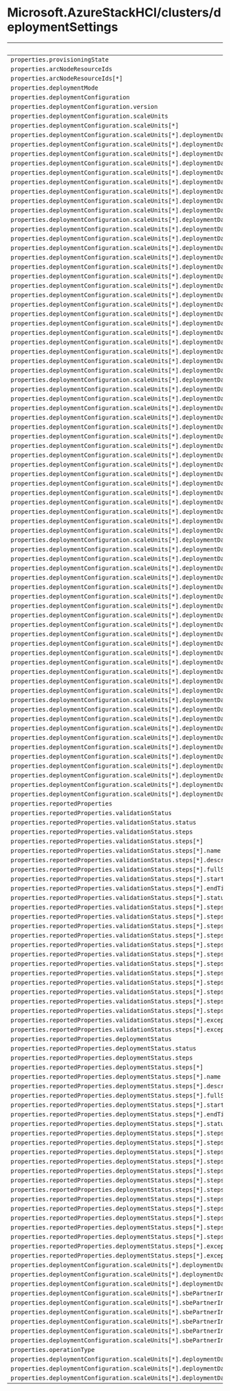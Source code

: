 # Microsoft.AzureStackHCI/clusters/deploymentSettings

| Default Path | Alias |
|---|---|
| `properties.provisioningState` | `Microsoft.AzureStackHCI/clusters/deploymentSettings/provisioningState` |
| `properties.arcNodeResourceIds` | `Microsoft.AzureStackHCI/clusters/deploymentSettings/arcNodeResourceIds` |
| `properties.arcNodeResourceIds[*]` | `Microsoft.AzureStackHCI/clusters/deploymentSettings/arcNodeResourceIds[*]` |
| `properties.deploymentMode` | `Microsoft.AzureStackHCI/clusters/deploymentSettings/deploymentMode` |
| `properties.deploymentConfiguration` | `Microsoft.AzureStackHCI/clusters/deploymentSettings/deploymentConfiguration` |
| `properties.deploymentConfiguration.version` | `Microsoft.AzureStackHCI/clusters/deploymentSettings/deploymentConfiguration.version` |
| `properties.deploymentConfiguration.scaleUnits` | `Microsoft.AzureStackHCI/clusters/deploymentSettings/deploymentConfiguration.scaleUnits` |
| `properties.deploymentConfiguration.scaleUnits[*]` | `Microsoft.AzureStackHCI/clusters/deploymentSettings/deploymentConfiguration.scaleUnits[*]` |
| `properties.deploymentConfiguration.scaleUnits[*].deploymentData` | `Microsoft.AzureStackHCI/clusters/deploymentSettings/deploymentConfiguration.scaleUnits[*].deploymentData` |
| `properties.deploymentConfiguration.scaleUnits[*].deploymentData.securitySettings` | `Microsoft.AzureStackHCI/clusters/deploymentSettings/deploymentConfiguration.scaleUnits[*].deploymentData.securitySettings` |
| `properties.deploymentConfiguration.scaleUnits[*].deploymentData.securitySettings.hvciProtection` | `Microsoft.AzureStackHCI/clusters/deploymentSettings/deploymentConfiguration.scaleUnits[*].deploymentData.securitySettings.hvciProtection` |
| `properties.deploymentConfiguration.scaleUnits[*].deploymentData.securitySettings.drtmProtection` | `Microsoft.AzureStackHCI/clusters/deploymentSettings/deploymentConfiguration.scaleUnits[*].deploymentData.securitySettings.drtmProtection` |
| `properties.deploymentConfiguration.scaleUnits[*].deploymentData.securitySettings.driftControlEnforced` | `Microsoft.AzureStackHCI/clusters/deploymentSettings/deploymentConfiguration.scaleUnits[*].deploymentData.securitySettings.driftControlEnforced` |
| `properties.deploymentConfiguration.scaleUnits[*].deploymentData.securitySettings.credentialGuardEnforced` | `Microsoft.AzureStackHCI/clusters/deploymentSettings/deploymentConfiguration.scaleUnits[*].deploymentData.securitySettings.credentialGuardEnforced` |
| `properties.deploymentConfiguration.scaleUnits[*].deploymentData.securitySettings.smbSigningEnforced` | `Microsoft.AzureStackHCI/clusters/deploymentSettings/deploymentConfiguration.scaleUnits[*].deploymentData.securitySettings.smbSigningEnforced` |
| `properties.deploymentConfiguration.scaleUnits[*].deploymentData.securitySettings.smbClusterEncryption` | `Microsoft.AzureStackHCI/clusters/deploymentSettings/deploymentConfiguration.scaleUnits[*].deploymentData.securitySettings.smbClusterEncryption` |
| `properties.deploymentConfiguration.scaleUnits[*].deploymentData.securitySettings.sideChannelMitigationEnforced` | `Microsoft.AzureStackHCI/clusters/deploymentSettings/deploymentConfiguration.scaleUnits[*].deploymentData.securitySettings.sideChannelMitigationEnforced` |
| `properties.deploymentConfiguration.scaleUnits[*].deploymentData.securitySettings.bitlockerBootVolume` | `Microsoft.AzureStackHCI/clusters/deploymentSettings/deploymentConfiguration.scaleUnits[*].deploymentData.securitySettings.bitlockerBootVolume` |
| `properties.deploymentConfiguration.scaleUnits[*].deploymentData.securitySettings.bitlockerDataVolumes` | `Microsoft.AzureStackHCI/clusters/deploymentSettings/deploymentConfiguration.scaleUnits[*].deploymentData.securitySettings.bitlockerDataVolumes` |
| `properties.deploymentConfiguration.scaleUnits[*].deploymentData.securitySettings.wdacEnforced` | `Microsoft.AzureStackHCI/clusters/deploymentSettings/deploymentConfiguration.scaleUnits[*].deploymentData.securitySettings.wdacEnforced` |
| `properties.deploymentConfiguration.scaleUnits[*].deploymentData.observability` | `Microsoft.AzureStackHCI/clusters/deploymentSettings/deploymentConfiguration.scaleUnits[*].deploymentData.observability` |
| `properties.deploymentConfiguration.scaleUnits[*].deploymentData.observability.streamingDataClient` | `Microsoft.AzureStackHCI/clusters/deploymentSettings/deploymentConfiguration.scaleUnits[*].deploymentData.observability.streamingDataClient` |
| `properties.deploymentConfiguration.scaleUnits[*].deploymentData.observability.euLocation` | `Microsoft.AzureStackHCI/clusters/deploymentSettings/deploymentConfiguration.scaleUnits[*].deploymentData.observability.euLocation` |
| `properties.deploymentConfiguration.scaleUnits[*].deploymentData.observability.episodicDataUpload` | `Microsoft.AzureStackHCI/clusters/deploymentSettings/deploymentConfiguration.scaleUnits[*].deploymentData.observability.episodicDataUpload` |
| `properties.deploymentConfiguration.scaleUnits[*].deploymentData.cluster` | `Microsoft.AzureStackHCI/clusters/deploymentSettings/deploymentConfiguration.scaleUnits[*].deploymentData.cluster` |
| `properties.deploymentConfiguration.scaleUnits[*].deploymentData.cluster.name` | `Microsoft.AzureStackHCI/clusters/deploymentSettings/deploymentConfiguration.scaleUnits[*].deploymentData.cluster.name` |
| `properties.deploymentConfiguration.scaleUnits[*].deploymentData.cluster.witnessType` | `Microsoft.AzureStackHCI/clusters/deploymentSettings/deploymentConfiguration.scaleUnits[*].deploymentData.cluster.witnessType` |
| `properties.deploymentConfiguration.scaleUnits[*].deploymentData.cluster.witnessPath` | `Microsoft.AzureStackHCI/clusters/deploymentSettings/deploymentConfiguration.scaleUnits[*].deploymentData.cluster.witnessPath` |
| `properties.deploymentConfiguration.scaleUnits[*].deploymentData.cluster.cloudAccountName` | `Microsoft.AzureStackHCI/clusters/deploymentSettings/deploymentConfiguration.scaleUnits[*].deploymentData.cluster.cloudAccountName` |
| `properties.deploymentConfiguration.scaleUnits[*].deploymentData.cluster.azureServiceEndpoint` | `Microsoft.AzureStackHCI/clusters/deploymentSettings/deploymentConfiguration.scaleUnits[*].deploymentData.cluster.azureServiceEndpoint` |
| `properties.deploymentConfiguration.scaleUnits[*].deploymentData.storage` | `Microsoft.AzureStackHCI/clusters/deploymentSettings/deploymentConfiguration.scaleUnits[*].deploymentData.storage` |
| `properties.deploymentConfiguration.scaleUnits[*].deploymentData.storage.configurationMode` | `Microsoft.AzureStackHCI/clusters/deploymentSettings/deploymentConfiguration.scaleUnits[*].deploymentData.storage.configurationMode` |
| `properties.deploymentConfiguration.scaleUnits[*].deploymentData.namingPrefix` | `Microsoft.AzureStackHCI/clusters/deploymentSettings/deploymentConfiguration.scaleUnits[*].deploymentData.namingPrefix` |
| `properties.deploymentConfiguration.scaleUnits[*].deploymentData.domainFqdn` | `Microsoft.AzureStackHCI/clusters/deploymentSettings/deploymentConfiguration.scaleUnits[*].deploymentData.domainFqdn` |
| `properties.deploymentConfiguration.scaleUnits[*].deploymentData.infrastructureNetwork` | `Microsoft.AzureStackHCI/clusters/deploymentSettings/deploymentConfiguration.scaleUnits[*].deploymentData.infrastructureNetwork` |
| `properties.deploymentConfiguration.scaleUnits[*].deploymentData.infrastructureNetwork[*]` | `Microsoft.AzureStackHCI/clusters/deploymentSettings/deploymentConfiguration.scaleUnits[*].deploymentData.infrastructureNetwork[*]` |
| `properties.deploymentConfiguration.scaleUnits[*].deploymentData.infrastructureNetwork[*].subnetMask` | `Microsoft.AzureStackHCI/clusters/deploymentSettings/deploymentConfiguration.scaleUnits[*].deploymentData.infrastructureNetwork[*].subnetMask` |
| `properties.deploymentConfiguration.scaleUnits[*].deploymentData.infrastructureNetwork[*].gateway` | `Microsoft.AzureStackHCI/clusters/deploymentSettings/deploymentConfiguration.scaleUnits[*].deploymentData.infrastructureNetwork[*].gateway` |
| `properties.deploymentConfiguration.scaleUnits[*].deploymentData.infrastructureNetwork[*].ipPools` | `Microsoft.AzureStackHCI/clusters/deploymentSettings/deploymentConfiguration.scaleUnits[*].deploymentData.infrastructureNetwork[*].ipPools` |
| `properties.deploymentConfiguration.scaleUnits[*].deploymentData.infrastructureNetwork[*].ipPools[*]` | `Microsoft.AzureStackHCI/clusters/deploymentSettings/deploymentConfiguration.scaleUnits[*].deploymentData.infrastructureNetwork[*].ipPools[*]` |
| `properties.deploymentConfiguration.scaleUnits[*].deploymentData.infrastructureNetwork[*].ipPools[*].startingAddress` | `Microsoft.AzureStackHCI/clusters/deploymentSettings/deploymentConfiguration.scaleUnits[*].deploymentData.infrastructureNetwork[*].ipPools[*].startingAddress` |
| `properties.deploymentConfiguration.scaleUnits[*].deploymentData.infrastructureNetwork[*].ipPools[*].endingAddress` | `Microsoft.AzureStackHCI/clusters/deploymentSettings/deploymentConfiguration.scaleUnits[*].deploymentData.infrastructureNetwork[*].ipPools[*].endingAddress` |
| `properties.deploymentConfiguration.scaleUnits[*].deploymentData.infrastructureNetwork[*].dnsServers` | `Microsoft.AzureStackHCI/clusters/deploymentSettings/deploymentConfiguration.scaleUnits[*].deploymentData.infrastructureNetwork[*].dnsServers` |
| `properties.deploymentConfiguration.scaleUnits[*].deploymentData.infrastructureNetwork[*].dnsServers[*]` | `Microsoft.AzureStackHCI/clusters/deploymentSettings/deploymentConfiguration.scaleUnits[*].deploymentData.infrastructureNetwork[*].dnsServers[*]` |
| `properties.deploymentConfiguration.scaleUnits[*].deploymentData.infrastructureNetwork[*].useDhcp` | `Microsoft.AzureStackHCI/clusters/deploymentSettings/deploymentConfiguration.scaleUnits[*].deploymentData.infrastructureNetwork[*].useDhcp` |
| `properties.deploymentConfiguration.scaleUnits[*].deploymentData.physicalNodes` | `Microsoft.AzureStackHCI/clusters/deploymentSettings/deploymentConfiguration.scaleUnits[*].deploymentData.physicalNodes` |
| `properties.deploymentConfiguration.scaleUnits[*].deploymentData.physicalNodes[*]` | `Microsoft.AzureStackHCI/clusters/deploymentSettings/deploymentConfiguration.scaleUnits[*].deploymentData.physicalNodes[*]` |
| `properties.deploymentConfiguration.scaleUnits[*].deploymentData.physicalNodes[*].name` | `Microsoft.AzureStackHCI/clusters/deploymentSettings/deploymentConfiguration.scaleUnits[*].deploymentData.physicalNodes[*].name` |
| `properties.deploymentConfiguration.scaleUnits[*].deploymentData.physicalNodes[*].ipv4Address` | `Microsoft.AzureStackHCI/clusters/deploymentSettings/deploymentConfiguration.scaleUnits[*].deploymentData.physicalNodes[*].ipv4Address` |
| `properties.deploymentConfiguration.scaleUnits[*].deploymentData.hostNetwork` | `Microsoft.AzureStackHCI/clusters/deploymentSettings/deploymentConfiguration.scaleUnits[*].deploymentData.hostNetwork` |
| `properties.deploymentConfiguration.scaleUnits[*].deploymentData.hostNetwork.intents` | `Microsoft.AzureStackHCI/clusters/deploymentSettings/deploymentConfiguration.scaleUnits[*].deploymentData.hostNetwork.intents` |
| `properties.deploymentConfiguration.scaleUnits[*].deploymentData.hostNetwork.intents[*]` | `Microsoft.AzureStackHCI/clusters/deploymentSettings/deploymentConfiguration.scaleUnits[*].deploymentData.hostNetwork.intents[*]` |
| `properties.deploymentConfiguration.scaleUnits[*].deploymentData.hostNetwork.intents[*].name` | `Microsoft.AzureStackHCI/clusters/deploymentSettings/deploymentConfiguration.scaleUnits[*].deploymentData.hostNetwork.intents[*].name` |
| `properties.deploymentConfiguration.scaleUnits[*].deploymentData.hostNetwork.intents[*].trafficType` | `Microsoft.AzureStackHCI/clusters/deploymentSettings/deploymentConfiguration.scaleUnits[*].deploymentData.hostNetwork.intents[*].trafficType` |
| `properties.deploymentConfiguration.scaleUnits[*].deploymentData.hostNetwork.intents[*].trafficType[*]` | `Microsoft.AzureStackHCI/clusters/deploymentSettings/deploymentConfiguration.scaleUnits[*].deploymentData.hostNetwork.intents[*].trafficType[*]` |
| `properties.deploymentConfiguration.scaleUnits[*].deploymentData.hostNetwork.intents[*].adapter` | `Microsoft.AzureStackHCI/clusters/deploymentSettings/deploymentConfiguration.scaleUnits[*].deploymentData.hostNetwork.intents[*].adapter` |
| `properties.deploymentConfiguration.scaleUnits[*].deploymentData.hostNetwork.intents[*].adapter[*]` | `Microsoft.AzureStackHCI/clusters/deploymentSettings/deploymentConfiguration.scaleUnits[*].deploymentData.hostNetwork.intents[*].adapter[*]` |
| `properties.deploymentConfiguration.scaleUnits[*].deploymentData.hostNetwork.intents[*].overrideVirtualSwitchConfiguration` | `Microsoft.AzureStackHCI/clusters/deploymentSettings/deploymentConfiguration.scaleUnits[*].deploymentData.hostNetwork.intents[*].overrideVirtualSwitchConfiguration` |
| `properties.deploymentConfiguration.scaleUnits[*].deploymentData.hostNetwork.intents[*].virtualSwitchConfigurationOverrides` | `Microsoft.AzureStackHCI/clusters/deploymentSettings/deploymentConfiguration.scaleUnits[*].deploymentData.hostNetwork.intents[*].virtualSwitchConfigurationOverrides` |
| `properties.deploymentConfiguration.scaleUnits[*].deploymentData.hostNetwork.intents[*].virtualSwitchConfigurationOverrides.enableIov` | `Microsoft.AzureStackHCI/clusters/deploymentSettings/deploymentConfiguration.scaleUnits[*].deploymentData.hostNetwork.intents[*].virtualSwitchConfigurationOverrides.enableIov` |
| `properties.deploymentConfiguration.scaleUnits[*].deploymentData.hostNetwork.intents[*].virtualSwitchConfigurationOverrides.loadBalancingAlgorithm` | `Microsoft.AzureStackHCI/clusters/deploymentSettings/deploymentConfiguration.scaleUnits[*].deploymentData.hostNetwork.intents[*].virtualSwitchConfigurationOverrides.loadBalancingAlgorithm` |
| `properties.deploymentConfiguration.scaleUnits[*].deploymentData.hostNetwork.intents[*].overrideQosPolicy` | `Microsoft.AzureStackHCI/clusters/deploymentSettings/deploymentConfiguration.scaleUnits[*].deploymentData.hostNetwork.intents[*].overrideQosPolicy` |
| `properties.deploymentConfiguration.scaleUnits[*].deploymentData.hostNetwork.intents[*].qosPolicyOverrides` | `Microsoft.AzureStackHCI/clusters/deploymentSettings/deploymentConfiguration.scaleUnits[*].deploymentData.hostNetwork.intents[*].qosPolicyOverrides` |
| `properties.deploymentConfiguration.scaleUnits[*].deploymentData.hostNetwork.intents[*].overrideAdapterProperty` | `Microsoft.AzureStackHCI/clusters/deploymentSettings/deploymentConfiguration.scaleUnits[*].deploymentData.hostNetwork.intents[*].overrideAdapterProperty` |
| `properties.deploymentConfiguration.scaleUnits[*].deploymentData.hostNetwork.intents[*].adapterPropertyOverrides` | `Microsoft.AzureStackHCI/clusters/deploymentSettings/deploymentConfiguration.scaleUnits[*].deploymentData.hostNetwork.intents[*].adapterPropertyOverrides` |
| `properties.deploymentConfiguration.scaleUnits[*].deploymentData.hostNetwork.intents[*].adapterPropertyOverrides.jumboPacket` | `Microsoft.AzureStackHCI/clusters/deploymentSettings/deploymentConfiguration.scaleUnits[*].deploymentData.hostNetwork.intents[*].adapterPropertyOverrides.jumboPacket` |
| `properties.deploymentConfiguration.scaleUnits[*].deploymentData.hostNetwork.intents[*].adapterPropertyOverrides.networkDirect` | `Microsoft.AzureStackHCI/clusters/deploymentSettings/deploymentConfiguration.scaleUnits[*].deploymentData.hostNetwork.intents[*].adapterPropertyOverrides.networkDirect` |
| `properties.deploymentConfiguration.scaleUnits[*].deploymentData.hostNetwork.intents[*].adapterPropertyOverrides.networkDirectTechnology` | `Microsoft.AzureStackHCI/clusters/deploymentSettings/deploymentConfiguration.scaleUnits[*].deploymentData.hostNetwork.intents[*].adapterPropertyOverrides.networkDirectTechnology` |
| `properties.deploymentConfiguration.scaleUnits[*].deploymentData.hostNetwork.storageNetworks` | `Microsoft.AzureStackHCI/clusters/deploymentSettings/deploymentConfiguration.scaleUnits[*].deploymentData.hostNetwork.storageNetworks` |
| `properties.deploymentConfiguration.scaleUnits[*].deploymentData.hostNetwork.storageNetworks[*]` | `Microsoft.AzureStackHCI/clusters/deploymentSettings/deploymentConfiguration.scaleUnits[*].deploymentData.hostNetwork.storageNetworks[*]` |
| `properties.deploymentConfiguration.scaleUnits[*].deploymentData.hostNetwork.storageNetworks[*].name` | `Microsoft.AzureStackHCI/clusters/deploymentSettings/deploymentConfiguration.scaleUnits[*].deploymentData.hostNetwork.storageNetworks[*].name` |
| `properties.deploymentConfiguration.scaleUnits[*].deploymentData.hostNetwork.storageNetworks[*].networkAdapterName` | `Microsoft.AzureStackHCI/clusters/deploymentSettings/deploymentConfiguration.scaleUnits[*].deploymentData.hostNetwork.storageNetworks[*].networkAdapterName` |
| `properties.deploymentConfiguration.scaleUnits[*].deploymentData.hostNetwork.storageNetworks[*].vlanId` | `Microsoft.AzureStackHCI/clusters/deploymentSettings/deploymentConfiguration.scaleUnits[*].deploymentData.hostNetwork.storageNetworks[*].vlanId` |
| `properties.deploymentConfiguration.scaleUnits[*].deploymentData.hostNetwork.storageConnectivitySwitchless` | `Microsoft.AzureStackHCI/clusters/deploymentSettings/deploymentConfiguration.scaleUnits[*].deploymentData.hostNetwork.storageConnectivitySwitchless` |
| `properties.deploymentConfiguration.scaleUnits[*].deploymentData.hostNetwork.enableStorageAutoIp` | `Microsoft.AzureStackHCI/clusters/deploymentSettings/deploymentConfiguration.scaleUnits[*].deploymentData.hostNetwork.enableStorageAutoIp` |
| `properties.deploymentConfiguration.scaleUnits[*].deploymentData.adouPath` | `Microsoft.AzureStackHCI/clusters/deploymentSettings/deploymentConfiguration.scaleUnits[*].deploymentData.adouPath` |
| `properties.deploymentConfiguration.scaleUnits[*].deploymentData.secretsLocation` | `Microsoft.AzureStackHCI/clusters/deploymentSettings/deploymentConfiguration.scaleUnits[*].deploymentData.secretsLocation` |
| `properties.deploymentConfiguration.scaleUnits[*].deploymentData.optionalServices` | `Microsoft.AzureStackHCI/clusters/deploymentSettings/deploymentConfiguration.scaleUnits[*].deploymentData.optionalServices` |
| `properties.deploymentConfiguration.scaleUnits[*].deploymentData.optionalServices.customLocation` | `Microsoft.AzureStackHCI/clusters/deploymentSettings/deploymentConfiguration.scaleUnits[*].deploymentData.optionalServices.customLocation` |
| `properties.reportedProperties` | `Microsoft.AzureStackHCI/clusters/deploymentSettings/reportedProperties` |
| `properties.reportedProperties.validationStatus` | `Microsoft.AzureStackHCI/clusters/deploymentSettings/reportedProperties.validationStatus` |
| `properties.reportedProperties.validationStatus.status` | `Microsoft.AzureStackHCI/clusters/deploymentSettings/reportedProperties.validationStatus.status` |
| `properties.reportedProperties.validationStatus.steps` | `Microsoft.AzureStackHCI/clusters/deploymentSettings/reportedProperties.validationStatus.steps` |
| `properties.reportedProperties.validationStatus.steps[*]` | `Microsoft.AzureStackHCI/clusters/deploymentSettings/reportedProperties.validationStatus.steps[*]` |
| `properties.reportedProperties.validationStatus.steps[*].name` | `Microsoft.AzureStackHCI/clusters/deploymentSettings/reportedProperties.validationStatus.steps[*].name` |
| `properties.reportedProperties.validationStatus.steps[*].description` | `Microsoft.AzureStackHCI/clusters/deploymentSettings/reportedProperties.validationStatus.steps[*].description` |
| `properties.reportedProperties.validationStatus.steps[*].fullStepIndex` | `Microsoft.AzureStackHCI/clusters/deploymentSettings/reportedProperties.validationStatus.steps[*].fullStepIndex` |
| `properties.reportedProperties.validationStatus.steps[*].startTimeUtc` | `Microsoft.AzureStackHCI/clusters/deploymentSettings/reportedProperties.validationStatus.steps[*].startTimeUtc` |
| `properties.reportedProperties.validationStatus.steps[*].endTimeUtc` | `Microsoft.AzureStackHCI/clusters/deploymentSettings/reportedProperties.validationStatus.steps[*].endTimeUtc` |
| `properties.reportedProperties.validationStatus.steps[*].status` | `Microsoft.AzureStackHCI/clusters/deploymentSettings/reportedProperties.validationStatus.steps[*].status` |
| `properties.reportedProperties.validationStatus.steps[*].steps` | `Microsoft.AzureStackHCI/clusters/deploymentSettings/reportedProperties.validationStatus.steps[*].steps` |
| `properties.reportedProperties.validationStatus.steps[*].steps[*]` | `Microsoft.AzureStackHCI/clusters/deploymentSettings/reportedProperties.validationStatus.steps[*].steps[*]` |
| `properties.reportedProperties.validationStatus.steps[*].steps[*].name` | `Microsoft.AzureStackHCI/clusters/deploymentSettings/reportedProperties.validationStatus.steps[*].steps[*].name` |
| `properties.reportedProperties.validationStatus.steps[*].steps[*].description` | `Microsoft.AzureStackHCI/clusters/deploymentSettings/reportedProperties.validationStatus.steps[*].steps[*].description` |
| `properties.reportedProperties.validationStatus.steps[*].steps[*].fullStepIndex` | `Microsoft.AzureStackHCI/clusters/deploymentSettings/reportedProperties.validationStatus.steps[*].steps[*].fullStepIndex` |
| `properties.reportedProperties.validationStatus.steps[*].steps[*].startTimeUtc` | `Microsoft.AzureStackHCI/clusters/deploymentSettings/reportedProperties.validationStatus.steps[*].steps[*].startTimeUtc` |
| `properties.reportedProperties.validationStatus.steps[*].steps[*].endTimeUtc` | `Microsoft.AzureStackHCI/clusters/deploymentSettings/reportedProperties.validationStatus.steps[*].steps[*].endTimeUtc` |
| `properties.reportedProperties.validationStatus.steps[*].steps[*].status` | `Microsoft.AzureStackHCI/clusters/deploymentSettings/reportedProperties.validationStatus.steps[*].steps[*].status` |
| `properties.reportedProperties.validationStatus.steps[*].steps[*].steps` | `Microsoft.AzureStackHCI/clusters/deploymentSettings/reportedProperties.validationStatus.steps[*].steps[*].steps` |
| `properties.reportedProperties.validationStatus.steps[*].steps[*].steps[*]` | `Microsoft.AzureStackHCI/clusters/deploymentSettings/reportedProperties.validationStatus.steps[*].steps[*].steps[*]` |
| `properties.reportedProperties.validationStatus.steps[*].steps[*].exception` | `Microsoft.AzureStackHCI/clusters/deploymentSettings/reportedProperties.validationStatus.steps[*].steps[*].exception` |
| `properties.reportedProperties.validationStatus.steps[*].steps[*].exception[*]` | `Microsoft.AzureStackHCI/clusters/deploymentSettings/reportedProperties.validationStatus.steps[*].steps[*].exception[*]` |
| `properties.reportedProperties.validationStatus.steps[*].exception` | `Microsoft.AzureStackHCI/clusters/deploymentSettings/reportedProperties.validationStatus.steps[*].exception` |
| `properties.reportedProperties.validationStatus.steps[*].exception[*]` | `Microsoft.AzureStackHCI/clusters/deploymentSettings/reportedProperties.validationStatus.steps[*].exception[*]` |
| `properties.reportedProperties.deploymentStatus` | `Microsoft.AzureStackHCI/clusters/deploymentSettings/reportedProperties.deploymentStatus` |
| `properties.reportedProperties.deploymentStatus.status` | `Microsoft.AzureStackHCI/clusters/deploymentSettings/reportedProperties.deploymentStatus.status` |
| `properties.reportedProperties.deploymentStatus.steps` | `Microsoft.AzureStackHCI/clusters/deploymentSettings/reportedProperties.deploymentStatus.steps` |
| `properties.reportedProperties.deploymentStatus.steps[*]` | `Microsoft.AzureStackHCI/clusters/deploymentSettings/reportedProperties.deploymentStatus.steps[*]` |
| `properties.reportedProperties.deploymentStatus.steps[*].name` | `Microsoft.AzureStackHCI/clusters/deploymentSettings/reportedProperties.deploymentStatus.steps[*].name` |
| `properties.reportedProperties.deploymentStatus.steps[*].description` | `Microsoft.AzureStackHCI/clusters/deploymentSettings/reportedProperties.deploymentStatus.steps[*].description` |
| `properties.reportedProperties.deploymentStatus.steps[*].fullStepIndex` | `Microsoft.AzureStackHCI/clusters/deploymentSettings/reportedProperties.deploymentStatus.steps[*].fullStepIndex` |
| `properties.reportedProperties.deploymentStatus.steps[*].startTimeUtc` | `Microsoft.AzureStackHCI/clusters/deploymentSettings/reportedProperties.deploymentStatus.steps[*].startTimeUtc` |
| `properties.reportedProperties.deploymentStatus.steps[*].endTimeUtc` | `Microsoft.AzureStackHCI/clusters/deploymentSettings/reportedProperties.deploymentStatus.steps[*].endTimeUtc` |
| `properties.reportedProperties.deploymentStatus.steps[*].status` | `Microsoft.AzureStackHCI/clusters/deploymentSettings/reportedProperties.deploymentStatus.steps[*].status` |
| `properties.reportedProperties.deploymentStatus.steps[*].steps` | `Microsoft.AzureStackHCI/clusters/deploymentSettings/reportedProperties.deploymentStatus.steps[*].steps` |
| `properties.reportedProperties.deploymentStatus.steps[*].steps[*]` | `Microsoft.AzureStackHCI/clusters/deploymentSettings/reportedProperties.deploymentStatus.steps[*].steps[*]` |
| `properties.reportedProperties.deploymentStatus.steps[*].steps[*].name` | `Microsoft.AzureStackHCI/clusters/deploymentSettings/reportedProperties.deploymentStatus.steps[*].steps[*].name` |
| `properties.reportedProperties.deploymentStatus.steps[*].steps[*].description` | `Microsoft.AzureStackHCI/clusters/deploymentSettings/reportedProperties.deploymentStatus.steps[*].steps[*].description` |
| `properties.reportedProperties.deploymentStatus.steps[*].steps[*].fullStepIndex` | `Microsoft.AzureStackHCI/clusters/deploymentSettings/reportedProperties.deploymentStatus.steps[*].steps[*].fullStepIndex` |
| `properties.reportedProperties.deploymentStatus.steps[*].steps[*].startTimeUtc` | `Microsoft.AzureStackHCI/clusters/deploymentSettings/reportedProperties.deploymentStatus.steps[*].steps[*].startTimeUtc` |
| `properties.reportedProperties.deploymentStatus.steps[*].steps[*].endTimeUtc` | `Microsoft.AzureStackHCI/clusters/deploymentSettings/reportedProperties.deploymentStatus.steps[*].steps[*].endTimeUtc` |
| `properties.reportedProperties.deploymentStatus.steps[*].steps[*].status` | `Microsoft.AzureStackHCI/clusters/deploymentSettings/reportedProperties.deploymentStatus.steps[*].steps[*].status` |
| `properties.reportedProperties.deploymentStatus.steps[*].steps[*].steps` | `Microsoft.AzureStackHCI/clusters/deploymentSettings/reportedProperties.deploymentStatus.steps[*].steps[*].steps` |
| `properties.reportedProperties.deploymentStatus.steps[*].steps[*].steps[*]` | `Microsoft.AzureStackHCI/clusters/deploymentSettings/reportedProperties.deploymentStatus.steps[*].steps[*].steps[*]` |
| `properties.reportedProperties.deploymentStatus.steps[*].steps[*].exception` | `Microsoft.AzureStackHCI/clusters/deploymentSettings/reportedProperties.deploymentStatus.steps[*].steps[*].exception` |
| `properties.reportedProperties.deploymentStatus.steps[*].steps[*].exception[*]` | `Microsoft.AzureStackHCI/clusters/deploymentSettings/reportedProperties.deploymentStatus.steps[*].steps[*].exception[*]` |
| `properties.reportedProperties.deploymentStatus.steps[*].exception` | `Microsoft.AzureStackHCI/clusters/deploymentSettings/reportedProperties.deploymentStatus.steps[*].exception` |
| `properties.reportedProperties.deploymentStatus.steps[*].exception[*]` | `Microsoft.AzureStackHCI/clusters/deploymentSettings/reportedProperties.deploymentStatus.steps[*].exception[*]` |
| `properties.deploymentConfiguration.scaleUnits[*].deploymentData.sdnIntegration` | `Microsoft.AzureStackHCI/clusters/deploymentSettings/deploymentConfiguration.scaleUnits[*].deploymentData.sdnIntegration` |
| `properties.deploymentConfiguration.scaleUnits[*].deploymentData.secrets` | `Microsoft.AzureStackHCI/clusters/deploymentSettings/deploymentConfiguration.scaleUnits[*].deploymentData.secrets` |
| `properties.deploymentConfiguration.scaleUnits[*].deploymentData.secrets[*]` | `Microsoft.AzureStackHCI/clusters/deploymentSettings/deploymentConfiguration.scaleUnits[*].deploymentData.secrets[*]` |
| `properties.deploymentConfiguration.scaleUnits[*].sbePartnerInfo` | `Microsoft.AzureStackHCI/clusters/deploymentSettings/deploymentConfiguration.scaleUnits[*].sbePartnerInfo` |
| `properties.deploymentConfiguration.scaleUnits[*].sbePartnerInfo.sbeDeploymentInfo` | `Microsoft.AzureStackHCI/clusters/deploymentSettings/deploymentConfiguration.scaleUnits[*].sbePartnerInfo.sbeDeploymentInfo` |
| `properties.deploymentConfiguration.scaleUnits[*].sbePartnerInfo.partnerProperties` | `Microsoft.AzureStackHCI/clusters/deploymentSettings/deploymentConfiguration.scaleUnits[*].sbePartnerInfo.partnerProperties` |
| `properties.deploymentConfiguration.scaleUnits[*].sbePartnerInfo.partnerProperties[*]` | `Microsoft.AzureStackHCI/clusters/deploymentSettings/deploymentConfiguration.scaleUnits[*].sbePartnerInfo.partnerProperties[*]` |
| `properties.deploymentConfiguration.scaleUnits[*].sbePartnerInfo.credentialList` | `Microsoft.AzureStackHCI/clusters/deploymentSettings/deploymentConfiguration.scaleUnits[*].sbePartnerInfo.credentialList` |
| `properties.deploymentConfiguration.scaleUnits[*].sbePartnerInfo.credentialList[*]` | `Microsoft.AzureStackHCI/clusters/deploymentSettings/deploymentConfiguration.scaleUnits[*].sbePartnerInfo.credentialList[*]` |
| `properties.operationType` | `Microsoft.AzureStackHCI/clusters/deploymentSettings/operationType` |
| `properties.deploymentConfiguration.scaleUnits[*].deploymentData.localAvailabilityZones` | `Microsoft.AzureStackHCI/clusters/deploymentSettings/deploymentConfiguration.scaleUnits[*].deploymentData.localAvailabilityZones` |
| `properties.deploymentConfiguration.scaleUnits[*].deploymentData.localAvailabilityZones[*]` | `Microsoft.AzureStackHCI/clusters/deploymentSettings/deploymentConfiguration.scaleUnits[*].deploymentData.localAvailabilityZones[*]` |
| `properties.deploymentConfiguration.scaleUnits[*].deploymentData.assemblyInfo` | `Microsoft.AzureStackHCI/clusters/deploymentSettings/deploymentConfiguration.scaleUnits[*].deploymentData.assemblyInfo` |


